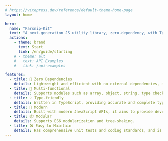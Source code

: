 ```yaml
---
# https://vitepress.dev/reference/default-theme-home-page
layout: home

hero:
  name: "Parsnip-Kit"
  text: "A next-generation JS utility library, zero-dependency, with TypeScript support."
  actions:
    - theme: brand
      text: Start
      link: /en/guide/starting
    # - theme: alt
    #   text: API Examples
    #   link: /api-examples

features:
  - title: 🧳 Zero Dependencies
    details: Lightweight and efficient with no external dependencies, making it suitable for projects of any size.
  - title: 🔩 Multi-functional
    details: Supports modules such as array, object, string, type checking, asynchronous operation, function, and statistic. Adds functions that developers have been eager for.
  - title: 💡 Type-friendly
    details: Written in TypeScript, providing accurate and complete type hints to enhance the development experience and code quality.
  - title: 🚀 Modern
    details: Built with modern JavaScript APIs, it aims to provide developers with commonly used utility functions that are not yet natively supported.
  - title: 📦 Modular
    details: Supports ES6 modularization and tree-shaking.
  - title: 🛠️ Easy to Maintain
    details: Has comprehensive unit tests and coding standards, and is equipped with automated document generation and a document site project, making it easy for subsequent expansion and maintenance.
---
```


